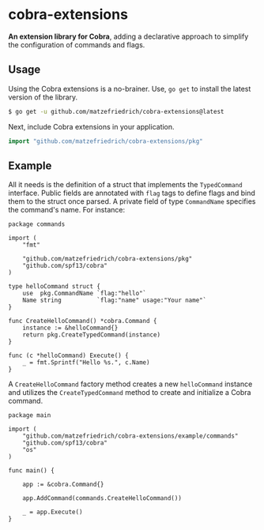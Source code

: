 # cobra-extensions

**An extension library for Cobra**, adding a declarative approach to simplify the configuration of commands and flags.

## Usage

Using the Cobra extensions is a no-brainer. Use, `go get` to install the latest version of the library.

````bash
$ go get -u github.com/matzefriedrich/cobra-extensions@latest
````

Next, include Cobra extensions in your application.

````go
import "github.com/matzefriedrich/cobra-extensions/pkg"
````

## Example

All it needs is the definition of a struct that implements the `TypedCommand` interface. Public fields are annotated with `flag` tags to define flags and bind them to the struct once parsed. A private field of type `CommandName` specifies the command's name. For instance:

````golang
package commands

import (
	"fmt"

	"github.com/matzefriedrich/cobra-extensions/pkg"
	"github.com/spf13/cobra"
)

type helloCommand struct {
	use  pkg.CommandName `flag:"hello"`
	Name string          `flag:"name" usage:"Your name"`
}

func CreateHelloCommand() *cobra.Command {
	instance := &helloCommand{}
	return pkg.CreateTypedCommand(instance)
}

func (c *helloCommand) Execute() {
	_ = fmt.Sprintf("Hello %s.", c.Name)
}
````

A `CreateHelloCommand` factory method creates a new `helloCommand` instance and utilizes the `CreateTypedCommand` method to create and initialize a Cobra command.

````golang
package main

import (
	"github.com/matzefriedrich/cobra-extensions/example/commands"
	"github.com/spf13/cobra"
	"os"
)

func main() {

    app := &cobra.Command{}

    app.AddCommand(commands.CreateHelloCommand())
	
    _ = app.Execute()
}
````